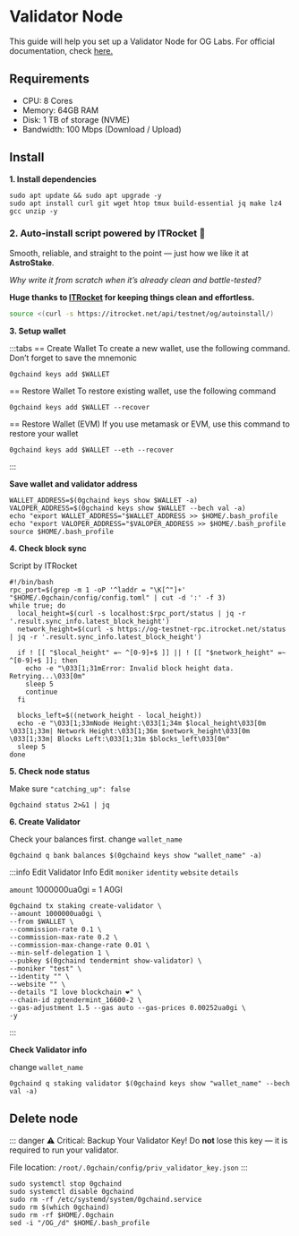 # Validator Node

This guide will help you set up a Validator Node for OG Labs. For official documentation, check [here.](https://docs.0g.ai/run-a-node/validator-node)

## Requirements

- CPU: 8 Cores
- Memory: 64GB RAM
- Disk: 1 TB of storage (NVME)
- Bandwidth: 100 Mbps (Download / Upload)

## Install

**1. Install dependencies**
```
sudo apt update && sudo apt upgrade -y
sudo apt install curl git wget htop tmux build-essential jq make lz4 gcc unzip -y
```

<div class="highlight">

### 2. Auto-install script powered by ITRocket 🚀

Smooth, reliable, and straight to the point — just how we like it at **AstroStake**.

_Why write it from scratch when it’s already clean and battle-tested?_

**Huge thanks to [ITRocket](https://itrocket.net) for keeping things clean and effortless.**

```bash
source <(curl -s https://itrocket.net/api/testnet/og/autoinstall/)
```
</div>

**3. Setup wallet**

:::tabs
== Create Wallet
To create a new wallet, use the following command. Don’t forget to save the mnemonic
```
0gchaind keys add $WALLET
```
== Restore Wallet
To restore existing wallet, use the following command
```
0gchaind keys add $WALLET --recover
```
== Restore Wallet (EVM)
If you use metamask or EVM, use this command to restore your wallet

```
0gchaind keys add $WALLET --eth --recover
```
:::

**Save wallet and validator address**

```
WALLET_ADDRESS=$(0gchaind keys show $WALLET -a)
VALOPER_ADDRESS=$(0gchaind keys show $WALLET --bech val -a)
echo "export WALLET_ADDRESS="$WALLET_ADDRESS >> $HOME/.bash_profile
echo "export VALOPER_ADDRESS="$VALOPER_ADDRESS >> $HOME/.bash_profile
source $HOME/.bash_profile
```

**4. Check block sync**

Script by ITRocket
```
#!/bin/bash
rpc_port=$(grep -m 1 -oP '^laddr = "\K[^"]+' "$HOME/.0gchain/config/config.toml" | cut -d ':' -f 3)
while true; do
  local_height=$(curl -s localhost:$rpc_port/status | jq -r '.result.sync_info.latest_block_height')
  network_height=$(curl -s https://og-testnet-rpc.itrocket.net/status | jq -r '.result.sync_info.latest_block_height')

  if ! [[ "$local_height" =~ ^[0-9]+$ ]] || ! [[ "$network_height" =~ ^[0-9]+$ ]]; then
    echo -e "\033[1;31mError: Invalid block height data. Retrying...\033[0m"
    sleep 5
    continue
  fi

  blocks_left=$((network_height - local_height))
  echo -e "\033[1;33mNode Height:\033[1;34m $local_height\033[0m \033[1;33m| Network Height:\033[1;36m $network_height\033[0m \033[1;33m| Blocks Left:\033[1;31m $blocks_left\033[0m"
  sleep 5
done
```

**5. Check node status**

Make sure `"catching_up": false`
```
0gchaind status 2>&1 | jq
```

**6. Create Validator**

Check your balances first. change `wallet_name`
```
0gchaind q bank balances $(0gchaind keys show "wallet_name" -a)
```
:::info Edit Validator Info
Edit `moniker` `identity` `website` `details`

`amount` 1000000ua0gi = 1 A0GI
```
0gchaind tx staking create-validator \
--amount 1000000ua0gi \
--from $WALLET \
--commission-rate 0.1 \
--commission-max-rate 0.2 \
--commission-max-change-rate 0.01 \
--min-self-delegation 1 \
--pubkey $(0gchaind tendermint show-validator) \
--moniker "test" \
--identity "" \
--website "" \
--details "I love blockchain ❤️" \
--chain-id zgtendermint_16600-2 \
--gas-adjustment 1.5 --gas auto --gas-prices 0.00252ua0gi \
-y
```
:::

**Check Validator info**

change `wallet_name`
```
0gchaind q staking validator $(0gchaind keys show "wallet_name" --bech val -a)
```

## Delete node

::: danger ⚠️ Critical: Backup Your Validator Key!
Do **not** lose this key — it is required to run your validator.

File location: `/root/.0gchain/config/priv_validator_key.json`
:::

```
sudo systemctl stop 0gchaind
sudo systemctl disable 0gchaind
sudo rm -rf /etc/systemd/system/0gchaind.service
sudo rm $(which 0gchaind)
sudo rm -rf $HOME/.0gchain
sed -i "/OG_/d" $HOME/.bash_profile
```
